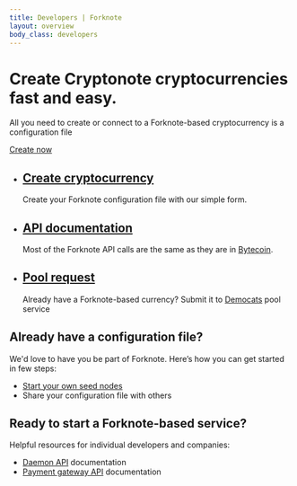 ```yaml
---
title: Developers | Forknote
layout: overview
body_class: developers
---
```


<div class="feature dev-program">
  <div class="wrapper">
    <h1>Create Cryptonote cryptocurrencies fast and easy.</h1>
    <p class="intro">All you need to create or connect to a Forknote-based cryptocurrency is a configuration file</p>
    <a href="/create/" class="button">Create now</a>
  </div>
</div>

<div class="full-width-divider">
  <ul class="wrapper highlights">
    <li class="highlight-module">
      <a href="/create/"><span class="mega-octicon octicon-git-branch-create"></span></a>
      <h2><a href="/create/">Create cryptocurrency</a></h2>
      <p>Create your Forknote configuration file with our simple form.</p>
    </li>
    <li class="highlight-module">
      <a href="/documentation/"><span class="mega-octicon octicon-file-text"></span></a>
      <h2><a href="/documentation/">API documentation</a></h2>
      <p>Most of the Forknote API calls are the same as they are in <a href="https://wiki.bytecoin.org" title="_blank">Bytecoin</a>.</p>
    </li>
    <li class="highlight-module">
      <a href="mailto:support@democats.org"><span class="mega-octicon octicon-cloud-upload"></span></a>
      <h2><a href="mailto:support@democats.org">Pool request</a></h2>
      <p>Already have a Forknote-based currency? Submit it to <a href="http://democats.org/" target="_blank" title="cryptonote pool">Democats</a> pool service</p>
    </li>
  </ul>
</div>

<div class="wrapper clearfix">
  <div class="program-info-column">
    <span class="mega-octicon octicon-git-merge"></span>
    <h2>Already have a configuration file?</h2>
    <p>We'd love to have you be part of Forknote. Here’s how you can get started in few steps:</p>
    <ul>
      <li><a href="/guides/starting-seed-node/">Start your own seed nodes</a></li>
      <li>Share your configuration file with others</li>
    </ul>
  </div>

  <div class="program-info-column">
    <span class="mega-octicon octicon-rocket"></span>
    <h2>Ready to start a Forknote-based service?</h2>
    <p>Helpful resources for individual developers and companies:</p>
    <ul>
      <li><a href="/documentation/daemon/json_rpc_api/" title="forknote daemon api">Daemon API</a> documentation</li>
      <li><a href="/documentation/payment_gateway/json_rpc_api/" title="forknote payment gateway api">Payment gateway API</a> documentation</li>
    </ul>
  </div>
</div>
